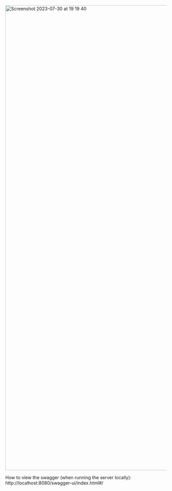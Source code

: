 <img width="1450" alt="Screenshot 2023-07-30 at 19 19 40" src="https://github.com/niccolosottile/openspend-insights-api/assets/98414012/2ffa7920-c191-4a7e-a579-7dc87eec56ec">


How to view the swagger (when running the server locally):
http://localhost:8080/swagger-ui/index.html#/




